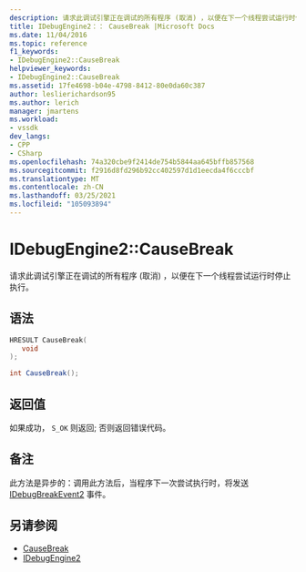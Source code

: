 ```yaml
---
description: 请求此调试引擎正在调试的所有程序 (取消) ，以便在下一个线程尝试运行时停止执行。
title: IDebugEngine2：： CauseBreak |Microsoft Docs
ms.date: 11/04/2016
ms.topic: reference
f1_keywords:
- IDebugEngine2::CauseBreak
helpviewer_keywords:
- IDebugEngine2::CauseBreak
ms.assetid: 17fe4698-b04e-4798-8412-80e0da60c387
author: leslierichardson95
ms.author: lerich
manager: jmartens
ms.workload:
- vssdk
dev_langs:
- CPP
- CSharp
ms.openlocfilehash: 74a320cbe9f2414de754b5844aa645bffb857568
ms.sourcegitcommit: f2916d8fd296b92cc402597d1d1eecda4f6cccbf
ms.translationtype: MT
ms.contentlocale: zh-CN
ms.lasthandoff: 03/25/2021
ms.locfileid: "105093894"
---
```

# <a name="idebugengine2causebreak"></a>IDebugEngine2::CauseBreak
请求此调试引擎正在调试的所有程序 (取消) ，以便在下一个线程尝试运行时停止执行。

## <a name="syntax"></a>语法

```cpp
HRESULT CauseBreak( 
   void 
);
```

```csharp
int CauseBreak();
```

## <a name="return-value"></a>返回值
 如果成功， `S_OK` 则返回; 否则返回错误代码。

## <a name="remarks"></a>备注
 此方法是异步的：调用此方法后，当程序下一次尝试执行时，将发送 [IDebugBreakEvent2](../../../extensibility/debugger/reference/idebugbreakevent2.md) 事件。

## <a name="see-also"></a>另请参阅
- [CauseBreak](../../../extensibility/debugger/reference/idebugprogram2-causebreak.md)
- [IDebugEngine2](../../../extensibility/debugger/reference/idebugengine2.md)
